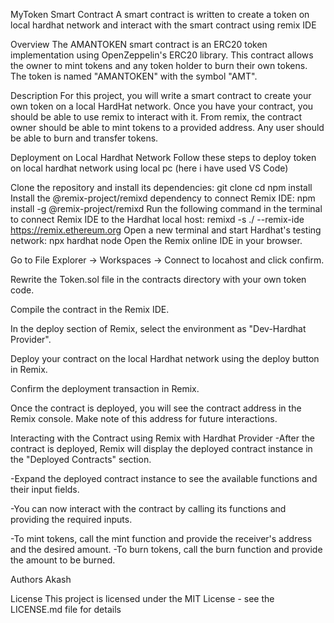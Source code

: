 MyToken Smart Contract
A smart contract is written to create a token on local hardhat network and interact with the smart contract using remix IDE

Overview
The AMANTOKEN smart contract is an ERC20 token implementation using OpenZeppelin's ERC20 library. This contract allows the owner to mint tokens and any token holder to burn their own tokens. The token is named "AMANTOKEN" with the symbol "AMT".

Description
For this project, you will write a smart contract to create your own token on a local HardHat network. Once you have your contract, you should be able to use remix to interact with it. From remix, the contract owner should be able to mint tokens to a provided address. Any user should be able to burn and transfer tokens.

Deployment on Local Hardhat Network Follow these steps to deploy token on local hardhat network using local pc (here i have used VS Code)

Clone the repository and install its dependencies: git clone cd npm install Install the @remix-project/remixd dependency to connect Remix IDE: npm install -g @remix-project/remixd Run the following command in the terminal to connect Remix IDE to the Hardhat local host: remixd -s ./ --remix-ide https://remix.ethereum.org Open a new terminal and start Hardhat's testing network: npx hardhat node Open the Remix online IDE in your browser.

Go to File Explorer -> Workspaces -> Connect to locahost and click confirm.

Rewrite the Token.sol file in the contracts directory with your own token code.

Compile the contract in the Remix IDE.

In the deploy section of Remix, select the environment as "Dev-Hardhat Provider".

Deploy your contract on the local Hardhat network using the deploy button in Remix.

Confirm the deployment transaction in Remix.

Once the contract is deployed, you will see the contract address in the Remix console. Make note of this address for future interactions.

Interacting with the Contract using Remix with Hardhat Provider -After the contract is deployed, Remix will display the deployed contract instance in the "Deployed Contracts" section.

-Expand the deployed contract instance to see the available functions and their input fields.

-You can now interact with the contract by calling its functions and providing the required inputs.

-To mint tokens, call the mint function and provide the receiver's address and the desired amount. -To burn tokens, call the burn function and provide the amount to be burned.

Authors
Akash

License
This project is licensed under the MIT License - see the LICENSE.md file for details
